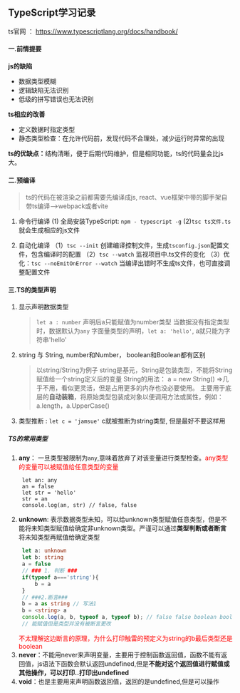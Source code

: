 ## TypeScript学习记录
 
 ts官网 ： https://www.typescriptlang.org/docs/handbook/

#### 一.前情提要
 <strong>js的缺陷</strong>
- 数据类型模糊  
- 逻辑缺陷无法识别 
- 低级的拼写错误也无法识别

 <strong>ts相应的改善</strong>
 - 定义数据时指定类型
 - 静态类型检查：在允许代码前，发现代码不合理处，减少运行时异常的出现
 
 <b>ts的优缺点：</b>结构清晰，便于后期代码维护，但是相同功能，ts的代码量会比js大。

 #### 二.预编译
 > ts的代码在被渲染之前都需要先编译成js, react、vue框架中带的脚手架自带ts编译-->webpack或者vite
 1. 命令行编译
    (1) 全局安装TypeScript: `npm - typescript -g`
    (2)`tsc ts文件.ts`就会生成相应的js文件

 2. 自动化编译
   （1）`tsc --init` 创建编译控制文件，生成`tsconfig.json`配置文件，包含编译时的配置
   （2）`tsc --watch` 监视项目中.ts文件的变化
   （3）优化：`tsc --noEmitOnError --watch` 当编译出错时不生成ts文件，也可直接调整配置文件

#### 三.TS的类型声明
1. 显示声明数据类型
   > `let a : number` 声明后a只能赋值为number类型
   >当数据没有指定类型时，数据默认为`any`
   >字面量类型的声明，`let a: 'hello'`, a就只能为字符串'hello'
2. string 与 String, number和Number， boolean和Boolean都有区别
   >以string/String为例子
   >string是基元，String是包装类型，不能将String赋值给一个string定义后的变量
   > String的用法： a = new String() =>几乎不用，看似更灵活，但是占用更多的内存也没必要使用。
   > 主要用于底层的**自动装箱**，将原始类型包装成对象以便调用方法或属性，例如：a.length，a.UpperCase()

3. 类型推断 : `let c = 'jamsue'`  c就被推断为string类型, 但是最好不要这样用
   
##### TS的常用类型
1. **any**： 一旦类型被限制为`any`,意味着放弃了对该变量进行类型检查。<font color='red'>any类型的变量可以被赋值给任意类型的变量</font>
   ```
    let an: any
    an = false
    let str = 'hello'
    str = an
    console.log(an, str) // false, false
   ```
2. **unknown**: 表示数据类型未知，可以给unknown类型赋值任意类型，但是不能将未知类型赋值给确定非unknown类型。严谨可以通过**类型判断或者断言**将未知类型再赋值给确定类型
   > 
   ```typescript
    let a: unknown
    let b: string
    a = false
    // ### 1. 判断 ###
    if(typeof a==='string'){
        b = a
    }
    // ###2.断言###
    b = a as string // 写法1
    b = <string> a
    console.log(a, b, typeof a, typeof b); // false false boolean boolean
    // 能赋值但是类型并没有被断言更改
   ```
   > 
   <font color='red'>不太理解这边断言的原理，为什么打印触雷的预定义为string的b最后类型还是boolean</font>
3. **never**：不能用never来声明变量，主要用于控制函数返回值，函数不能有返回值，js语法下函数会默认返回undefined,但是**不能对这个返回值进行赋值或其他操作，可以打印..打印出undefined**
4. **void**：也是主要用来声明函数返回值，返回的是undefined,但是可以操作
  